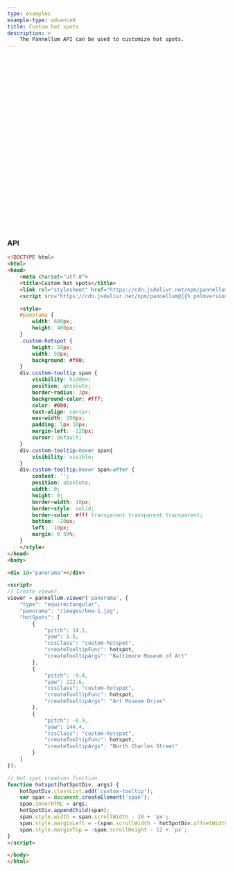 ```yaml
---
type: examples
example-type: advanced
title: Custom hot spots
description: >
    The Pannellum API can be used to customize hot spots.
---
```


<style>
#panorama {
    width: 600px;
    height: 400px;
}
.custom-hotspot {
    height: 50px;
    width: 50px;
    background: #f00;
}
div.custom-tooltip span {
    visibility: hidden;
    position: absolute;
    border-radius: 3px;
    background-color: #fff;
    color: #000;
    text-align: center;
    max-width: 200px;
    padding: 5px 10px;
    margin-left: -220px;
    cursor: default;
}
div.custom-tooltip:hover span{
    visibility: visible;
}
div.custom-tooltip:hover span:after {
    content: '';
    position: absolute;
    width: 0;
    height: 0;
    border-width: 10px;
    border-style: solid;
    border-color: #fff transparent transparent transparent;
    bottom: -20px;
    left: -10px;
    margin: 0 50%;
}
</style>

<div id="panorama"></div>

<script>
// Create viewer
viewer = pannellum.viewer('panorama', ﻿{
    "type": "equirectangular",
    "panorama": "/images/bma-1.jpg",
    "hotSpots": [
        {
            "pitch": 14.1,
            "yaw": 1.5,
            "cssClass": "custom-hotspot",
            "createTooltipFunc": hotspot,
            "createTooltipArgs": "Baltimore Museum of Art"
        },
        {
            "pitch": -9.4,
            "yaw": 222.6,
            "cssClass": "custom-hotspot",
            "createTooltipFunc": hotspot,
            "createTooltipArgs": "Art Museum Drive"
        },
        {
            "pitch": -0.9,
            "yaw": 144.4,
            "cssClass": "custom-hotspot",
            "createTooltipFunc": hotspot,
            "createTooltipArgs": "North Charles Street"
        }
    ]
});

// Hot spot creation function
function hotspot(hotSpotDiv, args) {
    hotSpotDiv.classList.add('custom-tooltip');
    var span = document.createElement('span');
    span.innerHTML = args;
    hotSpotDiv.appendChild(span);
    span.style.width = span.scrollWidth - 20 + 'px';
    span.style.marginLeft = -(span.scrollWidth - hotSpotDiv.offsetWidth) / 2 + 'px';
    span.style.marginTop = -span.scrollHeight - 12 + 'px';
}
</script>

### API

```html
<!DOCTYPE html>
<html>
<head>
    <meta charset="utf-8">
    <title>Custom hot spots</title>
    <link rel="stylesheet" href="https://cdn.jsdelivr.net/npm/pannellum@{{% pnlmversionfull %}}/build/pannellum.css">
    <script src="https://cdn.jsdelivr.net/npm/pannellum@{{% pnlmversionfull %}}/build/pannellum.js"></script>

    <style>
    #panorama {
        width: 600px;
        height: 400px;
    }
    .custom-hotspot {
        height: 50px;
        width: 50px;
        background: #f00;
    }
    div.custom-tooltip span {
        visibility: hidden;
        position: absolute;
        border-radius: 3px;
        background-color: #fff;
        color: #000;
        text-align: center;
        max-width: 200px;
        padding: 5px 10px;
        margin-left: -220px;
        cursor: default;
    }
    div.custom-tooltip:hover span{
        visibility: visible;
    }
    div.custom-tooltip:hover span:after {
        content: '';
        position: absolute;
        width: 0;
        height: 0;
        border-width: 10px;
        border-style: solid;
        border-color: #fff transparent transparent transparent;
        bottom: -20px;
        left: -10px;
        margin: 0 50%;
    }
    </style>
</head>
<body>

<div id="panorama"></div>

<script>
// Create viewer
viewer = pannellum.viewer('panorama', ﻿{
    "type": "equirectangular",
    "panorama": "/images/bma-1.jpg",
    "hotSpots": [
        {
            "pitch": 14.1,
            "yaw": 1.5,
            "cssClass": "custom-hotspot",
            "createTooltipFunc": hotspot,
            "createTooltipArgs": "Baltimore Museum of Art"
        },
        {
            "pitch": -9.4,
            "yaw": 222.6,
            "cssClass": "custom-hotspot",
            "createTooltipFunc": hotspot,
            "createTooltipArgs": "Art Museum Drive"
        },
        {
            "pitch": -0.9,
            "yaw": 144.4,
            "cssClass": "custom-hotspot",
            "createTooltipFunc": hotspot,
            "createTooltipArgs": "North Charles Street"
        }
    ]
});

// Hot spot creation function
function hotspot(hotSpotDiv, args) {
    hotSpotDiv.classList.add('custom-tooltip');
    var span = document.createElement('span');
    span.innerHTML = args;
    hotSpotDiv.appendChild(span);
    span.style.width = span.scrollWidth - 20 + 'px';
    span.style.marginLeft = -(span.scrollWidth - hotSpotDiv.offsetWidth) / 2 + 'px';
    span.style.marginTop = -span.scrollHeight - 12 + 'px';
}
</script>

</body>
</html>
```
